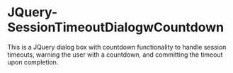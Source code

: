 # JQuery-SessionTimeoutDialogwCountdown
This is a JQuery dialog box with countdown functionality to handle session timeouts, warning the user with a countdown, and committing the timeout upon completion.
